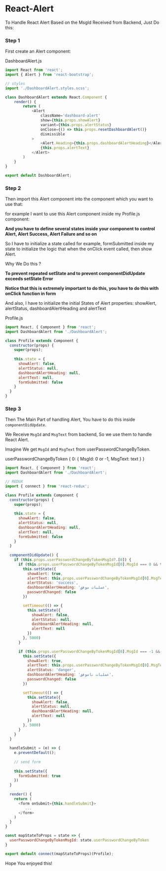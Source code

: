 # React-Alert

To Handle React Alert Based on the MsgId Received from Backend, Just Do this:

### Step 1

First create an Alert component:

DashboardAlert.js

```js
import React from 'react';
import { Alert } from 'react-bootstrap';

// styles
import './DashboardAlert.styles.scss';

class DashboardAlert extends React.Component {
    render() {
        return (
            <Alert
                className='dashboard-alert'
                show={this.props.showAlert}
                variant={this.props.alertStatus}
                onClose={() => this.props.resetDashboardAlert()}
                dismissible
            >
                <Alert.Heading>{this.props.dashboardAlertHeading}</Alert.Heading>
                {this.props.alertText}
            </Alert>
        )
    }
}

export default DashboardAlert;
```
### Step 2

Then import this Alert component into the component which you want to use that:

for example I want to use this Alert component inside my Profile.js component:

**And you have to define several states inside your component to control Alert, Alert Success, Alert Failure and so on**

So I have to initialize a state called for example, formSubmitted inside my state to initialize the logic that when the onClick event called, then show Alert.

Why We Do this ?

**To prevent repeated setState and to prevent componentDidUpdate exceeds setState Error**

**Notice that this is extremely important to do this, you have to do this with onClick function in form**

And also, I have to initialize the initial States of Alert properties: showAlert, alertStatus, dashboardAlertHeading and alertText

Profile.js

```js
import React, { Component } from 'react';
import DashboardAlert from './DashboardAlert';

class Profile extends Component {
  constructor(props) {
    super(props);
    
    this.state = {
      showAlert: false,
      alertStatus: null,
      dashboardAlertHeading: null,
      alertText: null,
      formSubmitted: false
    }
  }
}
```

### Step 3

Then The Main Part of handling Alert, You have to do this inside `componentDidUpdate`.

We Receive `MsgId` and `MsgText` from backend, So we use them to handle React Alert.

Imagine We get `MsgId` and `MsgText` from userPasswordChangeByToken.

userPasswordChangeByToken {
  0: { MsgId: 0 or -1, MsgText: text }
}

```js
import React, { Component } from 'react';
import DashboardAlert from './DashboardAlert';

// REDUX
import { connect } from 'react-redux';

class Profile extends Component {
  constructor(props) {
    super(props);
    
    this.state = {
      showAlert: false,
      alertStatus: null,
      dashboardAlertHeading: null,
      alertText: null,
      formSubmitted: false
    }
  }
  
  componentDidUpdate() {
    if (this.props.userPasswordChangeByTokenMsgId?.[0]) {
      if (this.props.userPasswordChangeByTokenMsgId[0].MsgId === 0 && this.state.formSubmitted === true) {
        this.setState({
          showAlert: true,
          alertText: this.props.userPasswordChangeByTokenMsgId[0].MsgText,
          alertStatus: 'success',
          dashboardAlertHeading: 'عملیات موفق',
          passwordChanged: false
        })

        setTimeout(() => {
          this.setState({
            showAlert: false,
            alertStatus: null,
            dashboardAlertHeading: null,
            alertText: null
          })
        }, 5000)
      }

      if (this.props.userPasswordChangeByTokenMsgId[0].MsgId === -1 && this.state.passwordChanged === true) {
        this.setState({
          showAlert: true,
          alertText: this.props.userPasswordChangeByTokenMsgId[0].MsgText,
          alertStatus: 'danger',
          dashboardAlertHeading: 'عملیات ناموفق',
          passwordChanged: false
        })

        setTimeout(() => {
          this.setState({
            showAlert: false,
            alertStatus: null,
            dashboardAlertHeading: null,
            alertText: null
          })
        }, 5000)
      }
    }
  }
  
  handleSubmit = (e) => {
    e.preventDefault();
    
    // send form
    
    this.setState({
      formSubmitted: true
    })
  }
  
  render() {
    return (
      <form onSubmit={this.handleSubmit}>
         ...
      </form>
    )
  }
}

const mapStateToProps = state => {
  userPasswordChangeByTokenMsgId: state.userPasswordChangeByToken
}

export default connect(mapStateToProps)(Profile);
```

Hope You enjoyed this!
